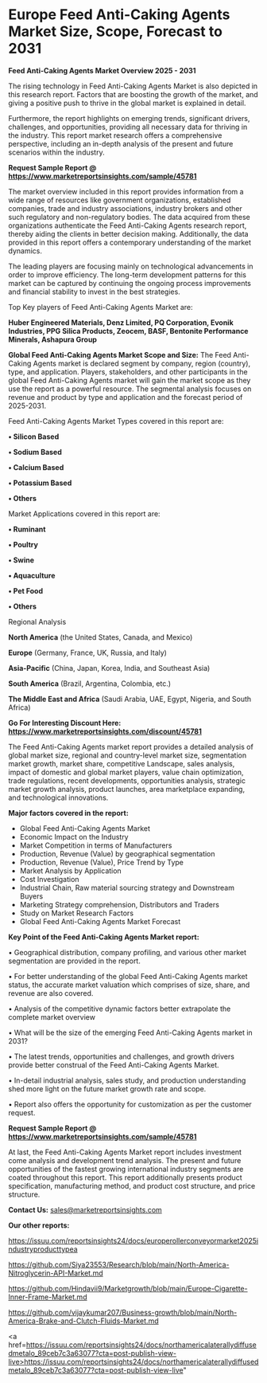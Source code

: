 # Europe Feed Anti-Caking Agents Market Size, Scope, Forecast to 2031

<Strong> Feed Anti-Caking Agents Market Overview 2025 - 2031</strong>

The rising technology in Feed Anti-Caking Agents Market is also depicted in this research report. Factors that are boosting the growth of the market, and giving a positive push to thrive in the global market is explained in detail.

Furthermore, the report highlights on emerging trends, significant drivers, challenges, and opportunities, providing all necessary data for thriving in the industry. This report market research offers a comprehensive perspective, including an in-depth analysis of the present and future scenarios within the industry.

<strong>Request Sample Report @ <a href=https://www.marketreportsinsights.com/sample/45781>https://www.marketreportsinsights.com/sample/45781</a></strong>

The market overview included in this report provides information from a wide range of resources like government organizations, established companies, trade and industry associations, industry brokers and other such regulatory and non-regulatory bodies. The data acquired from these organizations authenticate the Feed Anti-Caking Agents research report, thereby aiding the clients in better decision making. Additionally, the data provided in this report offers a contemporary understanding of the market dynamics.

The leading players are focusing mainly on technological advancements in order to improve efficiency. The long-term development patterns for this market can be captured by continuing the ongoing process improvements and financial stability to invest in the best strategies.

Top Key players of Feed Anti-Caking Agents Market are:

<strong>Huber Engineered Materials, Denz Limited, PQ Corporation, Evonik Industries, PPG Silica Products, Zeocem, BASF, Bentonite Performance Minerals, Ashapura Group</strong>

<strong><b>Global Feed Anti-Caking Agents Market Scope and Size:</b></strong>
The Feed Anti-Caking Agents market is declared segment by company, region (country), type, and application. Players, stakeholders, and other participants in the global Feed Anti-Caking Agents market will gain the market scope as they use the report as a powerful resource. The segmental analysis focuses on revenue and product by type and application and the forecast period of 2025-2031.

Feed Anti-Caking Agents Market Types covered in this report are:

<strong>•  Silicon Based

•  Sodium Based

•  Calcium Based

•  Potassium Based

•  Others</strong>

Market Applications covered in this report are:

<strong>•  Ruminant

•  Poultry

•  Swine

•  Aquaculture

•  Pet Food

•  Others</strong> 

Regional Analysis

<strong>North America</strong> (the United States, Canada, and Mexico)

<strong>Europe</strong> (Germany, France, UK, Russia, and Italy)

<strong>Asia-Pacific</strong> (China, Japan, Korea, India, and Southeast Asia)

<strong>South America</strong> (Brazil, Argentina, Colombia, etc.)

<strong>The Middle East and Africa</strong> (Saudi Arabia, UAE, Egypt, Nigeria, and South Africa)

<strong>Go For Interesting Discount Here: <a href=https://www.marketreportsinsights.com/discount/45781>https://www.marketreportsinsights.com/discount/45781</a></strong>

The Feed Anti-Caking Agents market report provides a detailed analysis of global market size, regional and country-level market size, segmentation market growth, market share, competitive Landscape, sales analysis, impact of domestic and global market players, value chain optimization, trade regulations, recent developments, opportunities analysis, strategic market growth analysis, product launches, area marketplace expanding, and technological innovations.

<strong><b>Major factors covered in the report:</b></strong>
<ul>
  <li>Global Feed Anti-Caking Agents Market </li>
  <li>Economic Impact on the Industry</li>
  <li>Market Competition in terms of Manufacturers</li>
  <li>Production, Revenue (Value) by geographical segmentation</li>
  <li>Production, Revenue (Value), Price Trend by Type</li>
  <li>Market Analysis by Application</li>
  <li>Cost Investigation</li>
  <li>Industrial Chain, Raw material sourcing strategy and Downstream Buyers</li>
  <li>Marketing Strategy comprehension, Distributors and Traders</li>
  <li>Study on Market Research Factors</li>
  <li>Global Feed Anti-Caking Agents Market Forecast</li>
</ul>

<strong><b>Key Point of the Feed Anti-Caking Agents Market report:</b></strong>

• Geographical distribution, company profiling, and various other market segmentation are provided in the report.

• For better understanding of the global Feed Anti-Caking Agents market status, the accurate market valuation which comprises of size, share, and revenue are also covered.

• Analysis of the competitive dynamic factors better extrapolate the complete market overview

• What will be the size of the emerging Feed Anti-Caking Agents market in 2031?

• The latest trends, opportunities and challenges, and growth drivers provide better construal of the Feed Anti-Caking Agents Market.

• In-detail industrial analysis, sales study, and production understanding shed more light on the future market growth rate and scope.

• Report also offers the opportunity for customization as per the customer request.

<strong>Request Sample Report @ <a href=https://www.marketreportsinsights.com/sample/45781>https://www.marketreportsinsights.com/sample/45781</a></strong>

At last, the Feed Anti-Caking Agents Market report includes investment come analysis and development trend analysis. The present and future opportunities of the fastest growing international industry segments are coated throughout this report. This report additionally presents product specification, manufacturing method, and product cost structure, and price structure.

<strong>Contact Us:</strong>
sales@marketreportsinsights.com

<strong>Our other reports:</strong>

<a href=https://issuu.com/reportsinsights24/docs/europerollerconveyormarket2025industryproducttypea>https://issuu.com/reportsinsights24/docs/europerollerconveyormarket2025industryproducttypea</a>

<a href=https://github.com/Siya23553/Research/blob/main/North-America-Nitroglycerin-API-Market.md>https://github.com/Siya23553/Research/blob/main/North-America-Nitroglycerin-API-Market.md</a>

<a href=https://github.com/Hindavii9/Marketgrowth/blob/main/Europe-Cigarette-Inner-Frame-Market.md>https://github.com/Hindavii9/Marketgrowth/blob/main/Europe-Cigarette-Inner-Frame-Market.md</a>

<a href=https://github.com/vijaykumar207/Business-growth/blob/main/North-America-Brake-and-Clutch-Fluids-Market.md>https://github.com/vijaykumar207/Business-growth/blob/main/North-America-Brake-and-Clutch-Fluids-Market.md</a>

<a href=https://issuu.com/reportsinsights24/docs/northamericalaterallydiffusedmetalo_89ceb7c3a63077?cta=post-publish-view-live>https://issuu.com/reportsinsights24/docs/northamericalaterallydiffusedmetalo_89ceb7c3a63077?cta=post-publish-view-live</a>"
